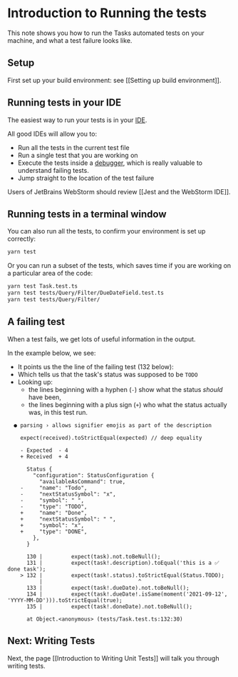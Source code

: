 # Introduction to Running the tests

This note shows you how to run the Tasks automated tests on your machine, and what a test failure looks like.

## Setup

First set up your build environment: see [[Setting up build environment]].

## Running tests in your IDE

The easiest way to run your tests is in your [IDE](https://www.codecademy.com/article/what-is-an-ide).

All good IDEs will allow you to:

- Run all the tests in the current test file
- Run a single test that you are working on
- Execute the tests inside a [debugger](https://code.visualstudio.com/docs/editor/debugging), which is really valuable to understand failing tests.
- Jump straight to the location of the test failure

Users of JetBrains WebStorm should review [[Jest and the WebStorm IDE]].

## Running tests in a terminal window

You can also run all the tests, to confirm your environment is set up correctly:

```bash
yarn test
```

Or you can run a subset of the tests, which saves time if you are working on a particular area of the code:

```bash
yarn test Task.test.ts
yarn test tests/Query/Filter/DueDateField.test.ts
yarn test tests/Query/Filter/
```

## A failing test

When a test fails, we get lots of useful information in the output.

In the example below, we see:

- It points us the the line of the failing test (132 below):
- Which tells us that the task's status was supposed to be `TODO`
- Looking up:
  - the lines beginning with  a hyphen (`-`) show what the status *should* have been,
  - the lines beginning with a plus sign (`+`) who what the status actually was, in this test run.

```text
  ● parsing › allows signifier emojis as part of the description

    expect(received).toStrictEqual(expected) // deep equality

    - Expected  - 4
    + Received  + 4

      Status {
        "configuration": StatusConfiguration {
          "availableAsCommand": true,
    -     "name": "Todo",
    -     "nextStatusSymbol": "x",
    -     "symbol": " ",
    -     "type": "TODO",
    +     "name": "Done",
    +     "nextStatusSymbol": " ",
    +     "symbol": "x",
    +     "type": "DONE",
        },
      }

      130 |         expect(task).not.toBeNull();
      131 |         expect(task!.description).toEqual('this is a ✅ done task');
    > 132 |         expect(task!.status).toStrictEqual(Status.TODO);
          |                              ^
      133 |         expect(task!.dueDate).not.toBeNull();
      134 |         expect(task!.dueDate!.isSame(moment('2021-09-12', 'YYYY-MM-DD'))).toStrictEqual(true);
      135 |         expect(task!.doneDate).not.toBeNull();

      at Object.<anonymous> (tests/Task.test.ts:132:30)
```

## Next: Writing Tests

Next, the page [[Introduction to Writing Unit Tests]] will talk you through writing tests.
